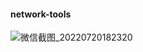 #### network-tools


![微信截图_20220720182320](https://user-images.githubusercontent.com/47847325/179959695-d3759326-9813-4fa1-9a69-655e99034398.png)
